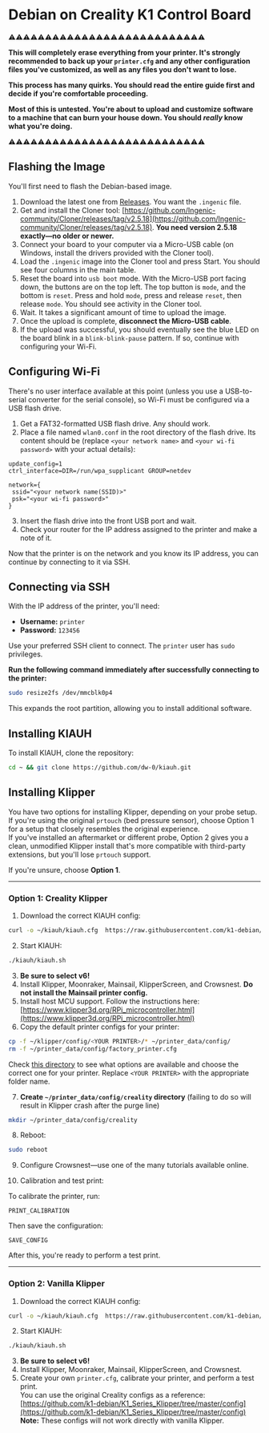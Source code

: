 # Debian on Creality K1 Control Board

⚠️⚠️⚠️⚠️⚠️⚠️⚠️⚠️⚠️⚠️⚠️⚠️⚠️⚠️⚠️⚠️⚠️⚠️⚠️⚠️⚠️⚠️⚠️⚠️⚠️⚠️⚠️

**This will completely erase everything from your printer. It's strongly recommended to back up your `printer.cfg` and any other configuration files you've customized, as well as any files you don't want to lose.**

**This process has many quirks. You should read the entire guide first and decide if you're comfortable proceeding.**

**Most of this is untested. You're about to upload and customize software to a machine that can burn your house down. You should *really* know what you're doing.**

⚠️⚠️⚠️⚠️⚠️⚠️⚠️⚠️⚠️⚠️⚠️⚠️⚠️⚠️⚠️⚠️⚠️⚠️⚠️⚠️⚠️⚠️⚠️⚠️⚠️⚠️⚠️

## Flashing the Image

You'll first need to flash the Debian-based image.

1. Download the latest one from [Releases](https://github.com/k1-debian/images/releases). You want the `.ingenic` file.
2. Get and install the Cloner tool: [https://github.com/Ingenic-community/Cloner/releases/tag/v2.5.18](https://github.com/Ingenic-community/Cloner/releases/tag/v2.5.18). **You need version 2.5.18 exactly—no older or newer.**
3. Connect your board to your computer via a Micro-USB cable (on Windows, install the drivers provided with the Cloner tool).
4. Load the `.ingenic` image into the Cloner tool and press Start. You should see four columns in the main table.
5. Reset the board into `usb boot` mode. With the Micro-USB port facing down, the buttons are on the top left. The top button is `mode`, and the bottom is `reset`. Press and hold `mode`, press and release `reset`, then release `mode`. You should see activity in the Cloner tool.
6. Wait. It takes a significant amount of time to upload the image.
7. Once the upload is complete, **disconnect the Micro-USB cable**.
8. If the upload was successful, you should eventually see the blue LED on the board blink in a `blink-blink-pause` pattern. If so, continue with configuring your Wi-Fi.

## Configuring Wi-Fi

There's no user interface available at this point (unless you use a USB-to-serial converter for the serial console), so Wi-Fi must be configured via a USB flash drive.

1. Get a FAT32-formatted USB flash drive. Any should work.
2. Place a file named `wlan0.conf` in the root directory of the flash drive. Its content should be (replace `<your network name>` and `<your wi-fi password>` with your actual details):

```
update_config=1
ctrl_interface=DIR=/run/wpa_supplicant GROUP=netdev

network={
 ssid="<your network name(SSID)>"
 psk="<your wi-fi password>"
}
```

3. Insert the flash drive into the front USB port and wait.
4. Check your router for the IP address assigned to the printer and make a note of it.

Now that the printer is on the network and you know its IP address, you can continue by connecting to it via SSH.

## Connecting via SSH

With the IP address of the printer, you'll need:

* **Username:** `printer`  
* **Password:** `123456`

Use your preferred SSH client to connect. The `printer` user has `sudo` privileges.

**Run the following command immediately after successfully connecting to the printer:**

```bash
sudo resize2fs /dev/mmcblk0p4
```

This expands the root partition, allowing you to install additional software.

## Installing KIAUH

To install KIAUH, clone the repository:

```bash
cd ~ && git clone https://github.com/dw-0/kiauh.git
```

## Installing Klipper

You have two options for installing Klipper, depending on your probe setup.  
If you're using the original `prtouch` (bed pressure sensor), choose Option 1 for a setup that closely resembles the original experience.  
If you've installed an aftermarket or different probe, Option 2 gives you a clean, unmodified Klipper install that's more compatible with third-party extensions, but you'll lose `prtouch` support.

If you're unsure, choose **Option 1**.

---

### Option 1: Creality Klipper

1. Download the correct KIAUH config:
```bash
curl -o ~/kiauh/kiauh.cfg  https://raw.githubusercontent.com/k1-debian/images/refs/heads/master/kiauh/creality-klipper.cfg
```
2. Start KIAUH:
```bash
./kiauh/kiauh.sh
```
3. **Be sure to select v6!**
4. Install Klipper, Moonraker, Mainsail, KlipperScreen, and Crowsnest. **Do not install the Mainsail printer config.**
5. Install host MCU support. Follow the instructions here: [https://www.klipper3d.org/RPi_microcontroller.html](https://www.klipper3d.org/RPi_microcontroller.html)
6. Copy the default printer configs for your printer:
```bash
cp -f ~/klipper/config/<YOUR PRINTER>/* ~/printer_data/config/
rm -f ~/printer_data/config/factory_printer.cfg
```

Check [this directory](https://github.com/k1-debian/K1_Series_Klipper/tree/master/config) to see what options are available and choose the correct one for your printer. Replace `<YOUR PRINTER>` with the appropriate folder name.

7. **Create `~/printer_data/config/creality` directory** (failing to do so will result in Klipper crash after the purge line)
```bash
mkdir ~/printer_data/config/creality
```
8. Reboot:
```bash
sudo reboot
```

9. Configure Crowsnest—use one of the many tutorials available online.

10. Calibration and test print:

To calibrate the printer, run:
```
PRINT_CALIBRATION
```
Then save the configuration:
```
SAVE_CONFIG
```

After this, you're ready to perform a test print.

---

### Option 2: Vanilla Klipper

1. Download the correct KIAUH config:
```bash
curl -o ~/kiauh/kiauh.cfg  https://raw.githubusercontent.com/k1-debian/images/refs/heads/master/kiauh/vanilla-klipper.cfg
```
2. Start KIAUH:
```bash
./kiauh/kiauh.sh
```
3. **Be sure to select v6!**
4. Install Klipper, Moonraker, Mainsail, KlipperScreen, and Crowsnest.
5. Create your own `printer.cfg`, calibrate your printer, and perform a test print.  
   You can use the original Creality configs as a reference: [https://github.com/k1-debian/K1_Series_Klipper/tree/master/config](https://github.com/k1-debian/K1_Series_Klipper/tree/master/config)  
   **Note:** These configs will not work directly with vanilla Klipper.
